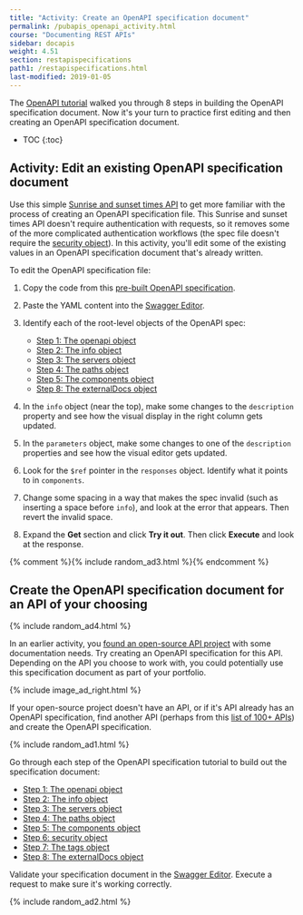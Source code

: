 ```yaml
---
title: "Activity: Create an OpenAPI specification document"
permalink: /pubapis_openapi_activity.html
course: "Documenting REST APIs"
sidebar: docapis
weight: 4.51
section: restapispecifications
path1: /restapispecifications.html
last-modified: 2019-01-05
---
```


The [OpenAPI tutorial](pubapis_openapi_tutorial_overview.html) walked you through 8 steps in building the OpenAPI specification document. Now it's your turn to practice first editing and then creating an OpenAPI specification document.

* TOC
{:toc}


## <i class="fa fa-user-circle"></i> Activity: Edit an existing OpenAPI specification document


Use this simple [Sunrise and sunset times API](https://sunrise-sunset.org/api) to get more familiar with the process of creating an OpenAPI specification file. This Sunrise and sunset times API doesn't require authentication with requests, so it removes some of the more complicated authentication workflows (the spec file doesn't require the [security object]({{site.rooturl}}pubapis_openapi_step6_security_object.html)). In this activity, you'll edit some of the existing values in an OpenAPI specification document that's already written.

To edit the OpenAPI specification file:

1.  Copy the code from this [pre-built OpenAPI specification](https://idratherbewriting.com/learnapidoc/assets/files/swagger-sunrise-sunset/openapi_sunrise_sunset.yml).
2.  Paste the YAML content into the [Swagger Editor](https://editor.swagger.io/).
3.  Identify each of the root-level objects of the OpenAPI spec:
    * [Step 1: The openapi object]({{site.rooturl}}pubapis_openapi_step1_openapi_object.html)
    * [Step 2: The info object]({{site.rooturl}}pubapis_openapi_step2_info_object.html)
    * [Step 3: The servers object]({{site.rooturl}}pubapis_openapi_step3_servers_object.html)
    * [Step 4: The paths object]({{site.rooturl}}pubapis_openapi_step4_paths_object.html)
    * [Step 5: The components object]({{site.rooturl}}pubapis_openapi_step5_components_object.html)
    * [Step 8: The externalDocs object]({{site.rooturl}}pubapis_openapi_step8_externaldocs_object.html)

4.  In the `info` object (near the top), make some changes to the `description` property and see how the visual display in the right column gets updated.
5.  In the `parameters` object, make some changes to one of the `description` properties and see how the visual editor gets updated.
6.  Look for the `$ref` pointer in the `responses` object. Identify what it points to in `components`.
7.  Change some spacing in a way that makes the spec invalid (such as inserting a space before `info`), and look at the error that appears. Then revert the invalid space.
8.  Expand the **Get** section and click **Try it out**. Then click **Execute** and look at the response.

{% comment %}{% include random_ad3.html %}{% endcomment %}

## Create the OpenAPI specification document for an API of your choosing

{% include random_ad4.html %}

In an earlier activity, you [found an open-source API project](docapis_find_open_source_project.html) with some documentation needs. Try creating an OpenAPI specification for this API. Depending on the API you choose to work with, you could potentially use this specification document as part of your portfolio.

{% include image_ad_right.html %}

If your open-source project doesn't have an API, or if it's API already has an OpenAPI specification, find another API (perhaps from this [list of 100+ APIs](pubapis_apilist.html)) and create the OpenAPI specification.

{% include random_ad1.html %}

Go through each step of the OpenAPI specification tutorial to build out the specification document:

* [Step 1: The openapi object](pubapis_openapi_step1_openapi_object.html)
* [Step 2: The info object](pubapis_openapi_step2_info_object.html)
* [Step 3: The servers object](pubapis_openapi_step3_servers_object.html)
* [Step 4: The paths object](pubapis_openapi_step4_paths_object.html)
* [Step 5: The components object](pubapis_openapi_step5_components_object.html)
* [Step 6: security object](pubapis_openapi_step6_security_object.html)
* [Step 7: The tags object](pubapis_openapi_step7_tags_object.html)
* [Step 8: The externalDocs object](pubapis_openapi_step8_externaldocs_object.html)

Validate your specification document in the [Swagger Editor](https://swagger.io/swagger-editor/). Execute a request to make sure it's working correctly.

{% include random_ad2.html %}
